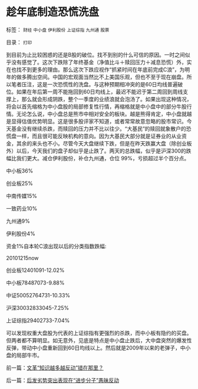 # 趁年底制造恐慌洗盘

标签： `财经` `中小盘` `伊利股份` `上证综指` `九州通` `股票` 

目录： `打印`

到目前为止比较困惑的还是B股的破位。找不到别的什么可信的原因。一时之间似乎没有感觉了。这次下跌除了年终基金（净值比斗＋赎回压力＋减息恐慌）外，实在也找不到更多的理由。那么这次下跌应视作“抓紧时间在年底前完成C浪”，为明年的做多腾出空间。中国的宏观面当然比不上美国乐观，但也不至于现在崩盘。所以笔者压注，这是一次恐慌性的洗盘。与这种预期相冲突的是60日均线普遍破位。如果在年后第一周不能拖回到60日均线上，最迟不能迟于第二周回到周线支撑上，那么就会形成阴跌，整个一季度的业绩浪就会泡汤了。如果出现这种情况，将会以首先缩格为中小盘股的局部修复性行情，再缩格就是中小盘中的部分牛股行情。无论怎么说，中小盘总是熊市中相对安全的板块。越是熊得肯定，中小盘就越是显得估值优势明显。这是很多股评家不知道，或者常常故意忽略的股市常识。今天基金没有继续杀跌，而赎回的压力并不比以往少。“大基民”的赎回就象散户的恐慌盘一样，而且很可能反映机构的意向。因为大基民大部分就是证券业的从业资金，其余的来头也不小。尽管今天大盘继续下跌，但是在昨天跌赢大盘（除创业板外）以后，今天我们的盘子却似乎是止跌了。两天的总跌幅，似乎是沪深300的跌幅比我们更大。减仓伊利股份，补仓九州通，仓位
99%，亏损超过半个百分点。

中小板36%

创业板25%

中南传媒15%

一致药业10%

九州通9%

伊利股份4%

资金1%自本轮C浪出现以后的分类指数跌幅:

20101215now

创业板12401091-12.02%

中小板78487073-9.88%

中证50052764731-10.33%

沪深30032833045-7.25%

上证综指29402733-7.04%

可以发现权重大盘股为代表的上证综指有更强烈的杀跌，而中小板有隐约的买盘。但两者都不算明显。如无意外，见底是特点是中小盘止跌后，大中盘突然的爆发性反弹，带动中小盘重新回到60日均线以上。然后就是2009年以来的老弹子，中小盘的局部牛市。

前一篇：[文革“知识越多越反动”错在那里？](../../../2010/12/27/文革“知识越多越反动”错在那里？.md)

后一篇：[后发劣势突出表现在“进步分子”愚昧反动](../../../2010/12/28/后发劣势突出表现在“进步分子”愚昧反动.md)